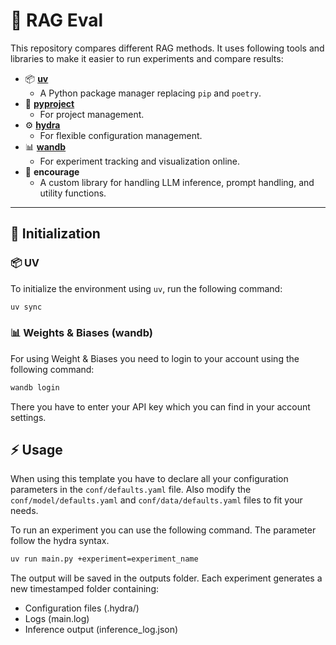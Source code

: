 # 🧪 RAG Eval

This repository compares different RAG methods. It uses following tools and libraries to make it easier to run experiments and compare results:

- 📦 **[uv](https://github.com/astral-sh/uv)**
  - A Python package manager replacing `pip` and `poetry`.
- 📝 **[pyproject](https://pip.pypa.io/en/stable/reference/build-system/pyproject-toml/)**
  - For project management.
- ⚙️ **[hydra](https://hydra.cc)**
  - For flexible configuration management.
- 📊 **[wandb](https://wandb.ai/site)**
  - For experiment tracking and visualization online.
- 🤖 **encourage**
  - A custom library for handling LLM inference, prompt handling, and utility functions.

---

## 🚀 Initialization

### 📦 UV

To initialize the environment using `uv`, run the following command:

```bash
uv sync
```

### 📊 Weights & Biases (wandb)

For using Weight & Biases you need to login to your account using the following command:

```bash
wandb login
```

There you have to enter your API key which you can find in your account settings.

## ⚡ Usage

When using this template you have to declare all your configuration parameters in the `conf/defaults.yaml` file. Also modify the `conf/model/defaults.yaml` and `conf/data/defaults.yaml` files to fit your needs.

To run an experiment you can use the following command. The parameter follow the hydra syntax.

```bash
uv run main.py +experiment=experiment_name
```

The output will be saved in the outputs folder. Each experiment generates a new timestamped folder containing:

- Configuration files (.hydra/)
- Logs (main.log)
- Inference output (inference_log.json)
